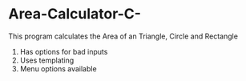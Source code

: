 # Area-Calculator-C-

This program calculates the Area of an Triangle, Circle and Rectangle
  1. Has options for bad inputs
  2. Uses templating
  3. Menu options available
  
